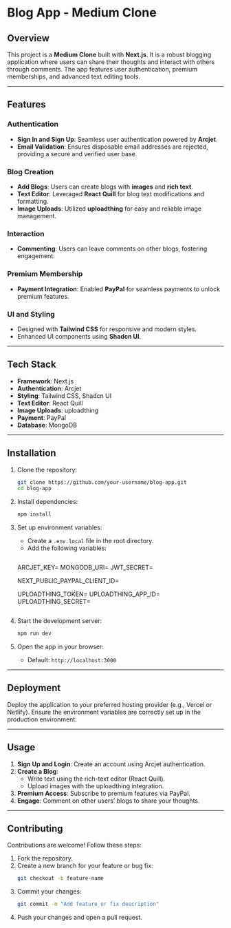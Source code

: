 # Blog App - Medium Clone

## Overview  
This project is a **Medium Clone** built with **Next.js**. It is a robust blogging application where users can share their thoughts and interact with others through comments. The app features user authentication, premium memberships, and advanced text editing tools.

---

## Features  

### Authentication  
- **Sign In and Sign Up**: Seamless user authentication powered by **Arcjet**.  
- **Email Validation**: Ensures disposable email addresses are rejected, providing a secure and verified user base.  

### Blog Creation  
- **Add Blogs**: Users can create blogs with **images** and **rich text**.  
- **Text Editor**: Leveraged **React Quill** for blog text modifications and formatting.  
- **Image Uploads**: Utilized **uploadthing** for easy and reliable image management.  

### Interaction  
- **Commenting**: Users can leave comments on other blogs, fostering engagement.  

### Premium Membership  
- **Payment Integration**: Enabled **PayPal** for seamless payments to unlock premium features.  

### UI and Styling  
- Designed with **Tailwind CSS** for responsive and modern styles.  
- Enhanced UI components using **Shadcn UI**.

---

## Tech Stack  

- **Framework**: Next.js  
- **Authentication**: Arcjet  
- **Styling**: Tailwind CSS, Shadcn UI  
- **Text Editor**: React Quill  
- **Image Uploads**: uploadthing  
- **Payment**: PayPal  
- **Database**: MongoDB 

---

## Installation  

1. Clone the repository:  
   ```bash
   git clone https://github.com/your-username/blog-app.git
   cd blog-app
   ```

2. Install dependencies:  
   ```bash
   npm install
   ```

3. Set up environment variables:  
   - Create a `.env.local` file in the root directory.
   - Add the following variables:
     ```env
    ARCJET_KEY=
    MONGODB_URI=
    JWT_SECRET=

    NEXT_PUBLIC_PAYPAL_CLIENT_ID=


    UPLOADTHING_TOKEN=
    UPLOADTHING_APP_ID=
    UPLOADTHING_SECRET=
     ```

4. Start the development server:  
   ```bash
   npm run dev
   ```

5. Open the app in your browser:  
   - Default: `http://localhost:3000`

---

## Deployment  

Deploy the application to your preferred hosting provider (e.g., Vercel or Netlify). Ensure the environment variables are correctly set up in the production environment.

---

## Usage  

1. **Sign Up and Login**: Create an account using Arcjet authentication.  
2. **Create a Blog**:  
   - Write text using the rich-text editor (React Quill).  
   - Upload images with the uploadthing integration.  
3. **Premium Access**: Subscribe to premium features via PayPal.  
4. **Engage**: Comment on other users’ blogs to share your thoughts.

---

## Contributing  

Contributions are welcome! Follow these steps:  

1. Fork the repository.  
2. Create a new branch for your feature or bug fix:  
   ```bash
   git checkout -b feature-name
   ```  
3. Commit your changes:  
   ```bash
   git commit -m "Add feature or fix description"
   ```  
4. Push your changes and open a pull request.  
